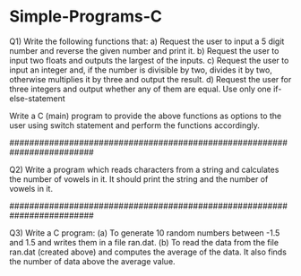 # Simple-Programs-C

Q1) Write the following functions that:
a) Request the user to input a 5 digit number and reverse the given number and print it.
b) Request the user to input two floats and outputs the largest of the inputs.
c) Request the user to input an integer and, if the number is divisible by two, divides it by two, otherwise multiplies it by three and output the result.
d) Request the user for three integers and output whether any of them are equal. Use only one if-else-statement

Write a C (main) program to provide the above functions as options to the user using switch statement and perform the functions accordingly.

#########################################################################

Q2) Write a program which reads characters from a string and calculates the number of vowels in it. It should print the string and the number of vowels in it.

#########################################################################

Q3) Write a C program:
(a) To generate 10 random numbers between -1.5 and 1.5 and writes them in a file ran.dat.
(b) To read the data from the file ran.dat (created above) and computes the average of the data. It also finds the number of data above the average value.
